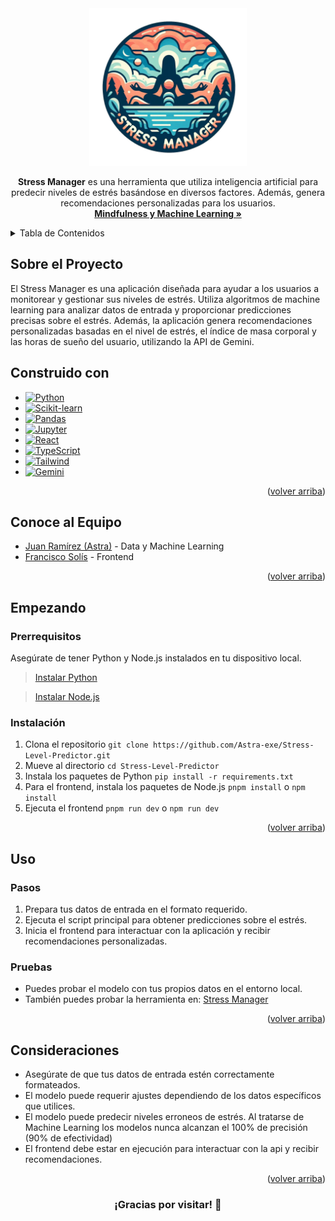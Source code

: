 <div align="center" id="readme-top">
  <img src="./Frontend/src/assets/logo_stress.webp" alt="Logo" width="50%">

  <p align="center">
    <b>Stress Manager</b> es una herramienta que utiliza inteligencia artificial para predecir niveles de estrés basándose en diversos factores. Además, genera recomendaciones personalizadas para los usuarios.
    <br />
    <a href="https://medium.com/@juan.ramirez.j99/mindfulness-y-machine-learning-72fc42ea86c5"><strong>Mindfulness y Machine Learning »</strong></a>
  </p>
</div>

<!-- TABLE OF CONTENTS -->
<details>
  <summary>Tabla de Contenidos</summary>
  <ol>
    <li><a href="#sobre-el-proyecto">Sobre el Proyecto</a></li>
    <li><a href="#construido-con">Construido con</a></li>
    <li><a href="#conoce-al-equipo">Conoce al Equipo</a></li>
    <li>
      <a href="#empezando">Empezando</a>
      <ul>
        <li><a href="#prerrequisitos">Prerrequisitos</a></li>
        <li><a href="#instalación">Instalación</a></li>
      </ul>
    </li>
    <li><a href="#uso">Uso</a>
      <ul>
        <li><a href="#pasos">Pasos</a></li>
        <li><a href="#pruebas">Pruebas</a></li>
      </ul>
    </li>
    <li><a href="#consideraciones">Consideraciones</a></li>
  </ol>
</details>

## Sobre el Proyecto
El Stress Manager es una aplicación diseñada para ayudar a los usuarios a monitorear y gestionar sus niveles de estrés. Utiliza algoritmos de machine learning para analizar datos de entrada y proporcionar predicciones precisas sobre el estrés. Además, la aplicación genera recomendaciones personalizadas basadas en el nivel de estrés, el índice de masa corporal y las horas de sueño del usuario, utilizando la API de Gemini.
## Construido con
* [![Python][Python.js]][Python-url]
* [![Scikit-learn][Scikit-learn.js]][Scikit-learn-url]
* [![Pandas][Pandas.js]][Pandas-url]
* [![Jupyter][Jupyter.js]][Jupyter-url]
* [![React][React.js]][React-url]
* [![TypeScript][TypeScript.js]][TypeScript-url]
* [![Tailwind][Tailwind.js]][Tailwind-url]
* [![Gemini][Gemini.js]][Gemini-url]

<p align="right">(<a href="#readme-top">volver arriba</a>)</p>

## Conoce al Equipo
- [Juan Ramírez (Astra)](https://github.com/Astra-exe) - Data y Machine Learning
- [Francisco Solís](https://github.com/francisco-solis99) - Frontend

<p align="right">(<a href="#readme-top">volver arriba</a>)</p>

## Empezando
### Prerrequisitos
Asegúrate de tener Python y Node.js instalados en tu dispositivo local.
> [Instalar Python](https://www.python.org/downloads/)


> [Instalar Node.js](https://nodejs.org/)

### Instalación
1. Clona el repositorio `git clone https://github.com/Astra-exe/Stress-Level-Predictor.git`
2. Mueve al directorio `cd Stress-Level-Predictor`
3. Instala los paquetes de Python `pip install -r requirements.txt`
4. Para el frontend, instala los paquetes de Node.js `pnpm install` o `npm install`
5. Ejecuta el frontend `pnpm run dev` o `npm run dev`

<p align="right">(<a href="#readme-top">volver arriba</a>)</p>

## Uso
### Pasos
1. Prepara tus datos de entrada en el formato requerido.
2. Ejecuta el script principal para obtener predicciones sobre el estrés.
3. Inicia el frontend para interactuar con la aplicación y recibir recomendaciones personalizadas.

### Pruebas
* Puedes probar el modelo con tus propios datos en el entorno local.
* También puedes probar la herramienta en: <a href="https://stress-predictor-blond.vercel.app/">Stress Manager</a>

<p align="right">(<a href="#readme-top">volver arriba</a>)</p>

## Consideraciones
- Asegúrate de que tus datos de entrada estén correctamente formateados.
- El modelo puede requerir ajustes dependiendo de los datos específicos que utilices.
- El modelo puede predecir niveles erroneos de estrés. Al tratarse de Machine Learning los modelos nunca alcanzan el 100% de precisión (90% de efectividad)
- El frontend debe estar en ejecución para interactuar con la api y recibir recomendaciones.

<p align="right">(<a href="#readme-top">volver arriba</a>)</p>

<div align="center">
  <h3 align="center">¡Gracias por visitar! 🧠</h3>
</div>

[Python.js]: https://img.shields.io/badge/Python-3776AB?style=for-the-badge&logo=python&logoColor=white
[Python-url]: https://www.python.org/
[Scikit-learn.js]: https://img.shields.io/badge/scikit--learn-F7931E?style=for-the-badge&logo=scikit-learn&logoColor=white
[Scikit-learn-url]: https://scikit-learn.org/
[Pandas.js]: https://img.shields.io/badge/Pandas-150458?style=for-the-badge&logo=pandas&logoColor=white
[Pandas-url]: https://pandas.pydata.org/
[Jupyter.js]: https://img.shields.io/badge/Jupyter-F37626?style=for-the-badge&logo=jupyter&logoColor=white
[Jupyter-url]: https://jupyter.org/
[React.js]: https://img.shields.io/badge/React-20232A?style=for-the-badge&logo=react&logoColor=61DAFB
[React-url]: https://reactjs.org/
[TypeScript.js]: https://img.shields.io/badge/TypeScript-3178C6?style=for-the-badge&logo=typescript&logoColor=white
[TypeScript-url]: https://www.typescriptlang.org/
[Tailwind.js]: https://img.shields.io/badge/Tailwind_CSS-38B2AC?style=for-the-badge&logo=tailwind-css&logoColor=white
[Tailwind-url]: https://tailwindcss.com/
[Gemini.js]: https://img.shields.io/badge/Gemini-API-blue?style=for-the-badge&logo=api&logoColor=white
[Gemini-url]: https://ai.google.dev/gemini-api/docs
